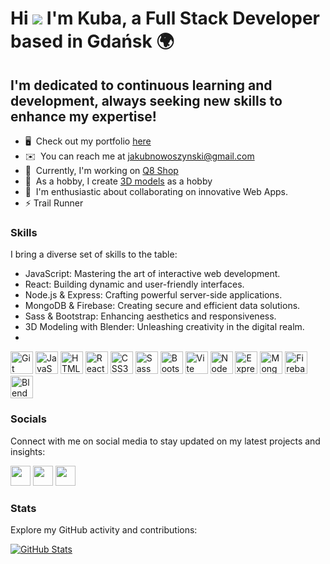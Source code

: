 Hi ![](https://user-images.githubusercontent.com/18350557/176309783-0785949b-9127-417c-8b55-ab5a4333674e.gif) I'm Kuba, a Full Stack Developer based in Gdańsk 🌍
========================================================================================================================================

I'm dedicated to continuous learning and development, always seeking new skills to enhance my expertise!
--------------------

* 🖥️  Check out my portfolio [here](http://kuba-nowoszynski.netlify.app/)
* ✉️  You can reach me at [jakubnowoszynski@gmail.com](mailto:jakubnowoszynski@gmail.com)
* 🚀  Currently, I'm working on [Q8 Shop](https://q8-shop.netlify.app/)
* 🧠  As a hobby, I create [3D models](https://drive.google.com/drive/folders/1y5exTaDpt0RujpaveeX_7a6rRfHbFcIV?usp=sharing) as a hobby
* 🤝  I'm enthusiastic about collaborating on innovative Web Apps.
* ⚡ Trail Runner


### Skills
I bring a diverse set of skills to the table:

- JavaScript: Mastering the art of interactive web development.
- React: Building dynamic and user-friendly interfaces.
- Node.js & Express: Crafting powerful server-side applications.
- MongoDB & Firebase: Creating secure and efficient data solutions.
- Sass & Bootstrap: Enhancing aesthetics and responsiveness.
- 3D Modeling with Blender: Unleashing creativity in the digital realm.
- 
<p align="left">
<a href="https://git-scm.com/" target="_blank" rel="noreferrer"><img src="https://raw.githubusercontent.com/danielcranney/readme-generator/main/public/icons/skills/git-colored.svg" width="36" height="36" alt="Git" /></a>
<a href="https://developer.mozilla.org/en-US/docs/Web/JavaScript" target="_blank" rel="noreferrer"><img src="https://raw.githubusercontent.com/danielcranney/readme-generator/main/public/icons/skills/javascript-colored.svg" width="36" height="36" alt="JavaScript" /></a>
<a href="https://developer.mozilla.org/en-US/docs/Glossary/HTML5" target="_blank" rel="noreferrer"><img src="https://raw.githubusercontent.com/danielcranney/readme-generator/main/public/icons/skills/html5-colored.svg" width="36" height="36" alt="HTML5" /></a>
<a href="https://reactjs.org/" target="_blank" rel="noreferrer"><img src="https://raw.githubusercontent.com/danielcranney/readme-generator/main/public/icons/skills/react-colored.svg" width="36" height="36" alt="React" /></a>
<a href="https://www.w3.org/TR/CSS/#css" target="_blank" rel="noreferrer"><img src="https://raw.githubusercontent.com/danielcranney/readme-generator/main/public/icons/skills/css3-colored.svg" width="36" height="36" alt="CSS3" /></a>
<a href="https://sass-lang.com/" target="_blank" rel="noreferrer"><img src="https://raw.githubusercontent.com/danielcranney/readme-generator/main/public/icons/skills/sass-colored.svg" width="36" height="36" alt="Sass" /></a>
<a href="https://getbootstrap.com/" target="_blank" rel="noreferrer"><img src="https://raw.githubusercontent.com/danielcranney/readme-generator/main/public/icons/skills/bootstrap-colored.svg" width="36" height="36" alt="Bootstrap" /></a>
<a href="https://vitejs.dev/" target="_blank" rel="noreferrer"><img src="https://raw.githubusercontent.com/danielcranney/readme-generator/main/public/icons/skills/vite-colored.svg" width="36" height="36" alt="Vite" /></a>
<a href="https://nodejs.org/en/" target="_blank" rel="noreferrer"><img src="https://raw.githubusercontent.com/danielcranney/readme-generator/main/public/icons/skills/nodejs-colored.svg" width="36" height="36" alt="NodeJS" /></a>
<a href="https://expressjs.com/" target="_blank" rel="noreferrer"><img src="https://raw.githubusercontent.com/danielcranney/readme-generator/main/public/icons/skills/express-colored.svg" width="36" height="36" alt="Express" /></a>
<a href="https://www.mongodb.com/" target="_blank" rel="noreferrer"><img src="https://raw.githubusercontent.com/danielcranney/readme-generator/main/public/icons/skills/mongodb-colored.svg" width="36" height="36" alt="MongoDB" /></a>
<a href="https://firebase.google.com/" target="_blank" rel="noreferrer"><img src="https://raw.githubusercontent.com/danielcranney/readme-generator/main/public/icons/skills/firebase-colored.svg" width="36" height="36" alt="Firebase" /></a>
<a href="https://www.blender.org/" target="_blank" rel="noreferrer"><img src="https://raw.githubusercontent.com/danielcranney/readme-generator/main/public/icons/skills/blender-colored.svg" width="36" height="36" alt="Blender" /></a>
</p>

### Socials

Connect with me on social media to stay updated on my latest projects and insights:

<p align="left">
  <a href="https://www.facebook.com/jakub.nowoszynski/" target="_blank" rel="noreferrer"><img src="https://raw.githubusercontent.com/danielcranney/readme-generator/main/public/icons/socials/facebook.svg" width="32" height="32" /></a>
  <a href="https://www.github.com/Kuba-Nowoszynski" target="_blank" rel="noreferrer"><img src="https://raw.githubusercontent.com/danielcranney/readme-generator/main/public/icons/socials/github.svg" width="32" height="32" /></a>
  <a href="https://www.stackoverflow.com/users/19145692/kuba-nowoszyński" target="_blank" rel="noreferrer"><img src="https://raw.githubusercontent.com/danielcranney/readme-generator/main/public/icons/socials/stackoverflow.svg" width="32" height="32" /></a>
</p>

### Stats

Explore my GitHub activity and contributions:

<p align="left">
  <a href="https://github.com/Kuba-Nowoszynski" align="left"><img src="https://github-readme-stats.vercel.app/api?username=Kuba-Nowoszynski&show_icons=true&theme=dark&hide_border=true&locale=en" alt="GitHub Stats" /></a>
</p>
